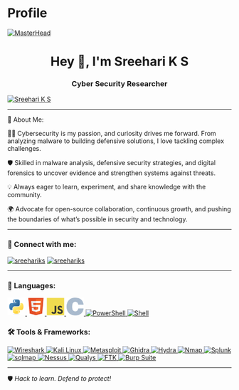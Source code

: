 # Profile

[![MasterHead](https://firebasestorage.googleapis.com/v0/b/flexi-coding.appspot.com/o/dempgi7-520f8d5f-63d4-4453-8822-dbc149ae27f8.gif?alt=media&token=91c0c7b2-93c3-4029-b011-1a8703c5730d)](https://yourportfolio.com)

<h1 align="center">Hey 👋, I'm Sreehari K S</h1>
<h3 align="center">Cyber Security Researcher </h3>

<p align="left"> <a href="https://linkedin.com/in/sreehariks15" target="blank"><img src="https://img.shields.io/twitter/follow/saranprakash?logo=twitter&style=for-the-badge" alt="Sreehari K S" /> </a> </p>

---
🚀 About Me:

👨‍💻 Cybersecurity is my passion, and curiosity drives me forward. From analyzing malware to building defensive solutions, I love tackling complex challenges.

🛡️ Skilled in malware analysis, defensive security strategies, and digital forensics to uncover evidence and strengthen systems against threats.

💡 Always eager to learn, experiment, and share knowledge with the community.

🌍 Advocate for open-source collaboration, continuous growth, and pushing the boundaries of what’s possible in security and technology.

---

<h3 align="left">🔗 Connect with me:</h3>
<p align="left">
  <a href="https://linkedin.com/in/sreehariks15/" target="blank"><img align="center" src="https://raw.githubusercontent.com/rahuldkjain/github-profile-readme-generator/master/src/images/icons/Social/linked-in-alt.svg" alt="sreehariks" height="30" width="40" /></a>
  <a href="https://instagram.com/sree___ks" target="blank"><img align="center" src="https://raw.githubusercontent.com/rahuldkjain/github-profile-readme-generator/master/src/images/icons/Social/instagram.svg" alt="sreehariks" height="30" width="40" /></a>
</p>

---

<h3 align="left">📝 Languages:</h3>
<p align="left">
  <a href="https://www.python.org/" target="_blank" rel="noreferrer">
    <img src="https://raw.githubusercontent.com/devicons/devicon/master/icons/python/python-original.svg" alt="Python" width="40" height="40"/>
  </a>
  <a href="https://developer.mozilla.org/en-US/docs/Web/HTML" target="_blank" rel="noreferrer">
    <img src="https://raw.githubusercontent.com/devicons/devicon/master/icons/html5/html5-original.svg" alt="HTML5" width="40" height="40"/>
  </a>
  <a href="https://developer.mozilla.org/en-US/docs/Web/JavaScript" target="_blank" rel="noreferrer">
    <img src="https://raw.githubusercontent.com/devicons/devicon/master/icons/javascript/javascript-original.svg" alt="JavaScript" width="40" height="40"/>
  </a>
  <a href="https://en.wikipedia.org/wiki/C_(programming_language)" target="_blank" rel="noreferrer">
    <img src="https://raw.githubusercontent.com/devicons/devicon/master/icons/c/c-original.svg" alt="C" width="40" height="40"/>
  </a>
  <a href="https://docs.microsoft.com/en-us/powershell/" target="_blank" rel="noreferrer">
    <img src="https://upload.wikimedia.org/wikipedia/commons/2/2f/PowerShell_5.0_icon.png" alt="PowerShell" width="40" height="40"/>
  </a>
  <a href="https://www.gnu.org/software/bash/" target="_blank" rel="noreferrer">
    <img src="https://raw.githubusercontent.com/odb/official-bash-logo/master/assets/Logos/Icons/SVG/bash-icon.svg" alt="Shell" width="40" height="40"/>
  </a>
</p>

<h3 align="left">🛠 Tools & Frameworks:</h3>
<p align="left">
  <a href="https://www.wireshark.org/" target="_blank" rel="noreferrer">
    <img src="https://upload.wikimedia.org/wikipedia/commons/5/5f/Wireshark_icon.svg" alt="Wireshark" width="40" height="40"/>
  </a>
  <a href="https://www.kali.org/" target="_blank" rel="noreferrer">
    <img src="https://www.kali.org/images/kali-logo.svg" alt="Kali Linux" width="40" height="40"/>
  </a>
  <a href="https://www.kali.org/tools/metasploit-framework/" target="_blank" rel="noreferrer">
    <img src="https://www.kali.org/tools/metasploit-framework/images/metasploit-framework-logo.svg" alt="Metasploit" width="40" height="40"/>
  </a>
  <a href="https://ghidra-sre.org/" target="_blank" rel="noreferrer">
    <img src="https://upload.wikimedia.org/wikipedia/commons/2/2d/Ghidra_logo.svg" alt="Ghidra" width="40" height="40"/>
  </a>
  <a href="https://github.com/vanhauser-thc/thc-hydra" target="_blank" rel="noreferrer">
    <img src="https://upload.wikimedia.org/wikipedia/commons/0/0c/Hydra_logo.png" alt="Hydra" width="40" height="40"/>
  </a>
  <a href="https://nmap.org/" target="_blank" rel="noreferrer">
    <img src="https://nmap.org/images/nmap-logo-64x64.png" alt="Nmap" width="40" height="40"/>
  </a>
  <a href="https://www.splunk.com/" target="_blank" rel="noreferrer">
    <img src="https://www.splunk.com/content/dam/splunk2/images/logos/splunk-logo-gray.png" alt="Splunk" width="40" height="40"/>
  </a>
  <a href="http://sqlmap.org/" target="_blank" rel="noreferrer">
    <img src="https://sqlmap.org/images/sqlmap-logo.png" alt="sqlmap" width="40" height="40"/>
  </a>
  <a href="https://www.tenable.com/products/nessus" target="_blank" rel="noreferrer">
    <img src="https://www.tenable.com/sites/drupal.dmz.tenablesecurity.com/files/images/nessus-logo_1.png" alt="Nessus" width="40" height="40"/>
  </a>
  <a href="https://www.qualys.com/" target="_blank" rel="noreferrer">
    <img src="https://www.qualys.com/docs/qualys-logo.svg" alt="Qualys" width="40" height="40"/>
  </a>
  <a href="https://accessdata.com/products-services/forensic-toolkit-ftk" target="_blank" rel="noreferrer">
    <img src="https://accessdata.com/themes/custom/accessdata/favicon.ico" alt="FTK" width="40" height="40"/>
  </a>
  <a href="https://portswigger.net/burp" target="_blank" rel="noreferrer">
    <img src="https://portswigger.net/BurpSuite/images/favicons/favicon-32x32.png" alt="Burp Suite" width="40" height="40"/>
  </a>
</p>


---

🛡️ *Hack to learn. Defend to protect!*
